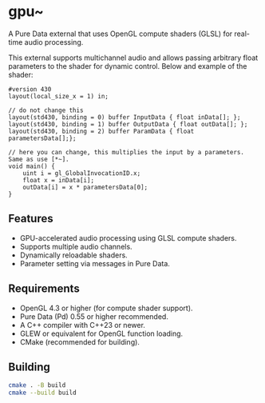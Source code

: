 # gpu~

A Pure Data external that uses OpenGL compute shaders (GLSL) for real-time audio processing.

This external supports multichannel audio and allows passing arbitrary float parameters to the shader for dynamic control. Below and example of the shader:

``` gsl
#version 430
layout(local_size_x = 1) in;

// do not change this
layout(std430, binding = 0) buffer InputData { float inData[]; };
layout(std430, binding = 1) buffer OutputData { float outData[]; };
layout(std430, binding = 2) buffer ParamData { float parametersData[];};

// here you can change, this multiplies the input by a parameters. Same as use [*~].
void main() {
    uint i = gl_GlobalInvocationID.x;
    float x = inData[i];
    outData[i] = x * parametersData[0];
}

```

## Features

- GPU-accelerated audio processing using GLSL compute shaders.
- Supports multiple audio channels.
- Dynamically reloadable shaders.
- Parameter setting via messages in Pure Data.

## Requirements

- OpenGL 4.3 or higher (for compute shader support).
- Pure Data (Pd) 0.55 or higher recommended.
- A C++ compiler with C++23 or newer.
- GLEW or equivalent for OpenGL function loading.
- CMake (recommended for building).

## Building

```sh
cmake . -B build
cmake --build build
```

